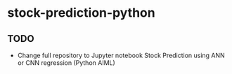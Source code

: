 # stock-prediction-python
## TODO
 - Change full repository to Jupyter notebook 
Stock Prediction using ANN or CNN regression (Python AIML)
